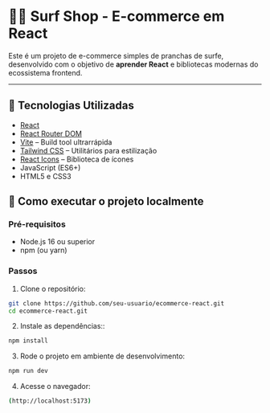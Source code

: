 # 🏄‍♂️ Surf Shop - E-commerce em React

Este é um projeto de e-commerce simples de pranchas de surfe, desenvolvido com o objetivo de **aprender React** e bibliotecas modernas do ecossistema frontend.

---

## 🚀 Tecnologias Utilizadas

- [React](https://reactjs.org/)
- [React Router DOM](https://reactrouter.com/)
- [Vite](https://vitejs.dev/) – Build tool ultrarrápida
- [Tailwind CSS](https://tailwindcss.com/) – Utilitários para estilização
- [React Icons](https://react-icons.github.io/react-icons/) – Biblioteca de ícones
- JavaScript (ES6+)
- HTML5 e CSS3

## 🔧 Como executar o projeto localmente

### Pré-requisitos

- Node.js 16 ou superior
- npm (ou yarn)

### Passos

1. Clone o repositório:

```bash
git clone https://github.com/seu-usuario/ecommerce-react.git
cd ecommerce-react.git
```

2. Instale as dependências::

```bash
npm install
```

3. Rode o projeto em ambiente de desenvolvimento:

```bash
npm run dev
```

4. Acesse o navegador:

```bash
(http://localhost:5173)
```
